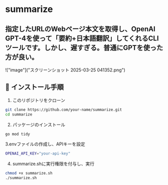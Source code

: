 # summarize

指定したURLのWebページ本文を取得し、OpenAI GPT-4を使って「要約+日本語翻訳」してくれるCLIツールです。しかし、遅すぎる。普通にGPTを使った方が良い。
---

!["image"]("スクリーンショット 2025-03-25 041352.png")

## 🔧 インストール手順

1. このリポジトリをクローン

```bash
git clone https://github.com/your-name/summarize.git
cd summarize
```

2. パッケージのインストール
```bash
go mod tidy
```

3.envファイルの作成し、APIキーを設定
```bash
OPENAI_API_KEY="your-api-key"
```

4. summarize.shに実行権限を付与し、実行
```bash
chmod +x summarize.sh
./summarize.sh
```

